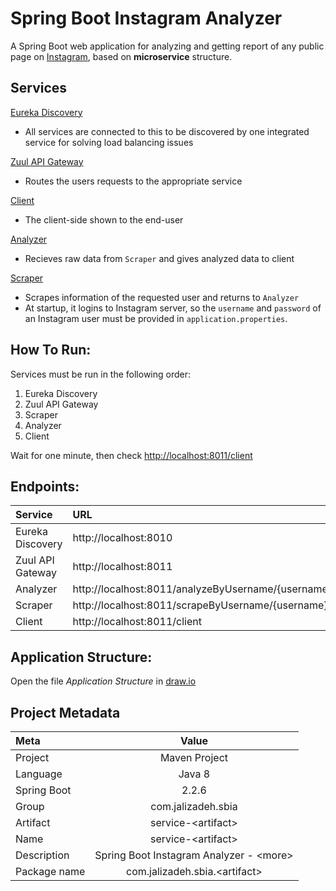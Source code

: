 # Spring Boot Instagram Analyzer

A Spring Boot web application for analyzing and getting report of any public page on [Instagram](https://instagram.com/), based on **microservice** structure.


## Services

[Eureka Discovery]()
- All services are connected to this to be discovered by one integrated service for solving load balancing issues

[Zuul API Gateway]()
- Routes the users requests to the appropriate service

[Client]()
- The client-side shown to the end-user

[Analyzer]()
- Recieves raw data from `Scraper` and gives analyzed data to client

[Scraper]()
- Scrapes information of the requested user and returns to `Analyzer`
- At startup, it logins to Instagram server, so the `username` and `password` of an Instagram user must be provided in `application.properties`.


## How To Run:

Services must be run in the following order:
1. Eureka Discovery
2. Zuul API Gateway
3. Scraper
4. Analyzer
5. Client

Wait for one minute, then check [http://localhost:8011/client](http://localhost:8011/client)

## Endpoints:

|  Service | URL  |
| :------------ | :------------ |
| Eureka Discovery | http://localhost:8010  |
| Zuul API Gateway  | http://localhost:8011  |
| Analyzer |  http://localhost:8011/analyzeByUsername/{username}  |
| Scraper |  http://localhost:8011/scrapeByUsername/{username}  |
| Client  | http://localhost:8011/client |


## Application Structure:

Open the file *Application Structure* in [draw.io](https://app.diagrams.net/)


## Project Metadata

| Meta  |  Value |
| :------------ | :------------: |
| Project | Maven Project |
| Language | Java 8 |
| Spring Boot | 2.2.6 |
| Group | com.jalizadeh.sbia |
| Artifact | service-&lt;artifact&gt; |
| Name | service-&lt;artifact&gt; |
| Description | Spring Boot Instagram Analyzer - &lt;more&gt; |
| Package name | com.jalizadeh.sbia.&lt;artifact&gt; |